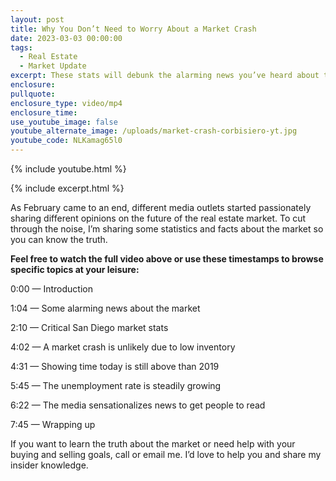 ```yaml
---
layout: post
title: Why You Don’t Need to Worry About a Market Crash
date: 2023-03-03 00:00:00
tags:
  - Real Estate
  - Market Update
excerpt: These stats will debunk the alarming news you’ve heard about the market.
enclosure:
pullquote:
enclosure_type: video/mp4
enclosure_time:
use_youtube_image: false
youtube_alternate_image: /uploads/market-crash-corbisiero-yt.jpg
youtube_code: NLKamag65l0
---
```

{% include youtube.html %}

{% include excerpt.html %}

As February came to an end, different media outlets started passionately sharing different opinions on the future of the real estate market. To cut through the noise, I’m sharing some statistics and facts about the market so you can know the truth.&nbsp;

**Feel free to watch the full video above or use these timestamps to browse specific topics at your leisure:**

0:00 — Introduction

1:04 — Some alarming news about the market&nbsp;

2:10 — Critical San Diego market stats&nbsp;

4:02 — A market crash is unlikely due to low inventory

4:31 — Showing time today is still above than 2019

5:45 — The unemployment rate is steadily growing&nbsp;

6:22 — The media sensationalizes news to get people to read

7:45 — Wrapping up

If you want to learn the truth about the market or need help with your buying and selling goals, call or email me. I’d love to help you and share my insider knowledge.